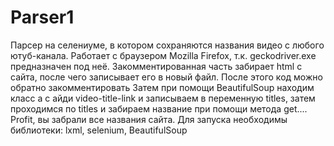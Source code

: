 # Parser1
Парсер на селениуме, в котором сохраняются названия видео с любого ютуб-канала.
Работает с браузером Mozilla Firefox, т.к. geckodriver.exe предназначен под неё.
Закомментированная часть забирает html с сайта, после чего записывает его в новый файл. После этого код можно обратно закомментировать
Затем при помощи BeautifulSoup находим класс а с айди video-title-link и записываем в переменную titles, затем проходимся по titles и забираем название при помощи метода get....
Profit, вы забрали все названия сайта.
Для запуска необходимы библиотеки: lxml, selenium, BeautifulSoup
